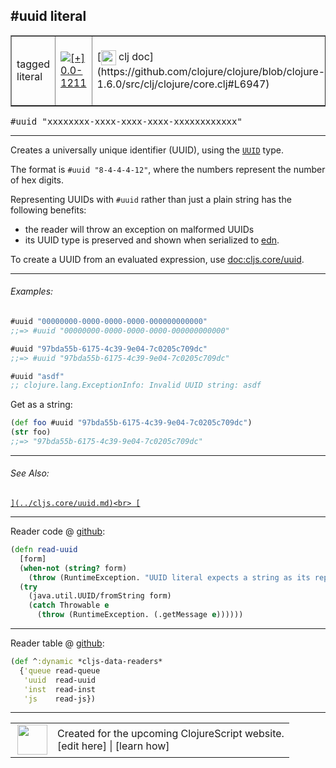 ## #uuid literal



 <table border="1">
<tr>
<td>tagged literal</td>
<td><a href="https://github.com/cljsinfo/cljs-api-docs/tree/0.0-1211"><img valign="middle" alt="[+] 0.0-1211" title="Added in 0.0-1211" src="https://img.shields.io/badge/+-0.0--1211-lightgrey.svg"></a> </td>
<td>
[<img height="24px" valign="middle" src="http://i.imgur.com/1GjPKvB.png"> clj doc](https://github.com/clojure/clojure/blob/clojure-1.6.0/src/clj/clojure/core.clj#L6947)
</td>
<td>
[<img height="24px" valign="middle" src="http://i.imgur.com/I8uNXHv.png"> edn doc](https://github.com/edn-format/edn#uuid-f81d4fae-7dec-11d0-a765-00a0c91e6bf6)
</td>
</tr>
</table>

<samp>#uuid "xxxxxxxx-xxxx-xxxx-xxxx-xxxxxxxxxxxx"</samp><br>

---


Creates a universally unique identifier (UUID), using the [`UUID`][doc:cljs.core/UUID] type.

The format is `#uuid "8-4-4-4-12"`, where the numbers represent the number of hex digits.

Representing UUIDs with `#uuid` rather than just a plain string has the following benefits:

- the reader will throw an exception on malformed UUIDs
- its UUID type is preserved and shown when serialized to [edn].

To create a UUID from an evaluated expression, use [doc:cljs.core/uuid].

[edn]:https://github.com/edn-format/edn

[doc:cljs.core/UUID]:../cljs.core/UUID.md

---

###### Examples:

```clj
#uuid "00000000-0000-0000-0000-000000000000"
;;=> #uuid "00000000-0000-0000-0000-000000000000"

#uuid "97bda55b-6175-4c39-9e04-7c0205c709dc"
;;=> #uuid "97bda55b-6175-4c39-9e04-7c0205c709dc"

#uuid "asdf"
;; clojure.lang.ExceptionInfo: Invalid UUID string: asdf
```

Get as a string:

```clj
(def foo #uuid "97bda55b-6175-4c39-9e04-7c0205c709dc")
(str foo)
;;=> "97bda55b-6175-4c39-9e04-7c0205c709dc"
```



---

###### See Also:

[``](../cljs.core/uuid.md)<br>
[``](../cljs.core/random-uuid.md)<br>

---





Reader code @ [github](https://github.com/clojure/clojurescript/blob/r2227/src/clj/cljs/tagged_literals.clj#L10-L17):

```clj
(defn read-uuid
  [form]
  (when-not (string? form)
    (throw (RuntimeException. "UUID literal expects a string as its representation.")))
  (try
    (java.util.UUID/fromString form)
    (catch Throwable e
      (throw (RuntimeException. (.getMessage e))))))
```

<!--
Repo - tag - source tree - lines:

 <pre>
clojurescript @ r2227
└── src
    └── clj
        └── cljs
            └── <ins>[tagged_literals.clj:10-17](https://github.com/clojure/clojurescript/blob/r2227/src/clj/cljs/tagged_literals.clj#L10-L17)</ins>
</pre>
-->

---
Reader table @ [github](https://github.com/clojure/clojurescript/blob/r2227/src/clj/cljs/tagged_literals.clj#L44-L48):

```clj
(def ^:dynamic *cljs-data-readers*
  {'queue read-queue
   'uuid  read-uuid
   'inst  read-inst
   'js    read-js})
```

<!--
Repo - tag - source tree - lines:

 <pre>
clojurescript @ r2227
└── src
    └── clj
        └── cljs
            └── <ins>[tagged_literals.clj:44-48](https://github.com/clojure/clojurescript/blob/r2227/src/clj/cljs/tagged_literals.clj#L44-L48)</ins>
</pre>
-->

---



 <table>
<tr><td>
<img valign="middle" align="right" width="48px" src="http://i.imgur.com/Hi20huC.png">
</td><td>
Created for the upcoming ClojureScript website.<br>
[edit here] | [learn how]
</td></tr></table>

[edit here]:https://github.com/cljsinfo/cljs-api-docs/blob/master/cljsdoc/syntax/uuid-literal.cljsdoc
[learn how]:https://github.com/cljsinfo/cljs-api-docs/wiki/cljsdoc-files

<!--

This information was too distracting to show to readers, but I'll leave it
commented here since it is helpful to:

- pretty-print the data used to generate this document
- and show how to retrieve that data



The API data for this symbol:

```clj
{:description "Creates a universally unique identifier (UUID), using the [doc:cljs.core/UUID] type.\n\nThe format is `#uuid \"8-4-4-4-12\"`, where the numbers represent the number of hex digits.\n\nRepresenting UUIDs with `#uuid` rather than just a plain string has the following benefits:\n\n- the reader will throw an exception on malformed UUIDs\n- its UUID type is preserved and shown when serialized to [edn].\n\nTo create a UUID from an evaluated expression, use [doc:cljs.core/uuid].\n\n[edn]:https://github.com/edn-format/edn",
 :ns "syntax",
 :name "uuid-literal",
 :history [["+" "0.0-1211"]],
 :type "tagged literal",
 :related ["cljs.core/uuid" "cljs.core/random-uuid"],
 :full-name-encode "syntax/uuid-literal",
 :extra-sources ({:code "(defn read-uuid\n  [form]\n  (when-not (string? form)\n    (throw (RuntimeException. \"UUID literal expects a string as its representation.\")))\n  (try\n    (java.util.UUID/fromString form)\n    (catch Throwable e\n      (throw (RuntimeException. (.getMessage e))))))",
                  :title "Reader code",
                  :repo "clojurescript",
                  :tag "r2227",
                  :filename "src/clj/cljs/tagged_literals.clj",
                  :lines [10 17]}
                 {:code "(def ^:dynamic *cljs-data-readers*\n  {'queue read-queue\n   'uuid  read-uuid\n   'inst  read-inst\n   'js    read-js})",
                  :title "Reader table",
                  :repo "clojurescript",
                  :tag "r2227",
                  :filename "src/clj/cljs/tagged_literals.clj",
                  :lines [44 48]}),
 :usage ["#uuid \"xxxxxxxx-xxxx-xxxx-xxxx-xxxxxxxxxxxx\""],
 :examples [{:id "12c0f0",
             :content "```clj\n#uuid \"00000000-0000-0000-0000-000000000000\"\n;;=> #uuid \"00000000-0000-0000-0000-000000000000\"\n\n#uuid \"97bda55b-6175-4c39-9e04-7c0205c709dc\"\n;;=> #uuid \"97bda55b-6175-4c39-9e04-7c0205c709dc\"\n\n#uuid \"asdf\"\n;; clojure.lang.ExceptionInfo: Invalid UUID string: asdf\n```\n\nGet as a string:\n\n```clj\n(def foo #uuid \"97bda55b-6175-4c39-9e04-7c0205c709dc\")\n(str foo)\n;;=> \"97bda55b-6175-4c39-9e04-7c0205c709dc\"\n```"}],
 :edn-doc "https://github.com/edn-format/edn#uuid-f81d4fae-7dec-11d0-a765-00a0c91e6bf6",
 :full-name "syntax/uuid-literal",
 :display "#uuid literal",
 :clj-doc "https://github.com/clojure/clojure/blob/clojure-1.6.0/src/clj/clojure/core.clj#L6947"}

```

Retrieve the API data for this symbol:

```clj
;; from Clojure REPL
(require '[clojure.edn :as edn])
(-> (slurp "https://raw.githubusercontent.com/cljsinfo/cljs-api-docs/catalog/cljs-api.edn")
    (edn/read-string)
    (get-in [:symbols "syntax/uuid-literal"]))
```

-->
